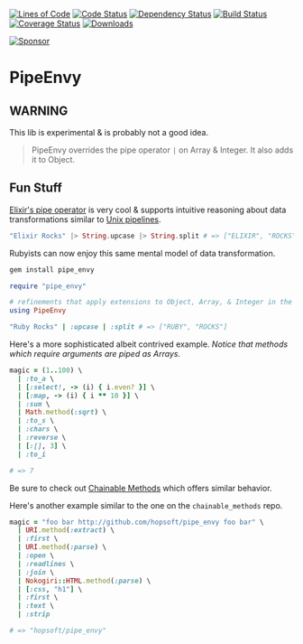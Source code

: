 [![Lines of Code](http://img.shields.io/badge/lines_of_code-30-brightgreen.svg?style=flat)](http://blog.codinghorror.com/the-best-code-is-no-code-at-all/)
[![Code Status](http://img.shields.io/codeclimate/github/hopsoft/pipe_envy.svg?style=flat)](https://codeclimate.com/github/hopsoft/pipe_envy)
[![Dependency Status](http://img.shields.io/gemnasium/hopsoft/pipe_envy.svg?style=flat)](https://gemnasium.com/hopsoft/pipe_envy)
[![Build Status](http://img.shields.io/travis/hopsoft/pipe_envy.svg?style=flat)](https://travis-ci.org/hopsoft/pipe_envy)
[![Coverage Status](https://img.shields.io/coveralls/hopsoft/pipe_envy.svg?style=flat)](https://coveralls.io/r/hopsoft/pipe_envy?branch=master)
[![Downloads](http://img.shields.io/gem/dt/pipe_envy.svg?style=flat)](http://rubygems.org/gems/pipe_envy)

[![Sponsor](https://app.codesponsor.io/embed/QMSjMHrtPhvfmCnk5Hbikhhr/hopsoft/pipe_envy.svg)](https://app.codesponsor.io/link/QMSjMHrtPhvfmCnk5Hbikhhr/hopsoft/pipe_envy)

# PipeEnvy

## WARNING

This lib is experimental & is probably not a good idea.

> PipeEnvy overrides the pipe operator `|` on Array & Integer.
> It also adds it to Object.

## Fun Stuff

[Elixir's pipe operator](https://elixir-lang.org/getting-started/enumerables-and-streams.html#the-pipe-operator)
is very cool & supports intuitive reasoning about data transformations similar to [Unix pipelines](https://en.wikipedia.org/wiki/Pipeline_(Unix)).

```elixir
"Elixir Rocks" |> String.upcase |> String.split # => ["ELIXIR", "ROCKS"]
```

Rubyists can now enjoy this same mental model of data transformation.

```sh
gem install pipe_envy
```

```ruby
require "pipe_envy"

# refinements that apply extensions to Object, Array, & Integer in the current scope
using PipeEnvy

"Ruby Rocks" | :upcase | :split # => ["RUBY", "ROCKS"]
```

Here's a more sophisticated albeit contrived example.
*Notice that methods which require arguments are piped as Arrays.*

```ruby
magic = (1..100) \
  | :to_a \
  | [:select!, -> (i) { i.even? }] \
  | [:map, -> (i) { i ** 10 }] \
  | :sum \
  | Math.method(:sqrt) \
  | :to_s \
  | :chars \
  | :reverse \
  | [:[], 3] \
  | :to_i

# => 7
```

Be sure to check out [Chainable Methods](https://github.com/akitaonrails/chainable_methods) which offers similar behavior.

Here's another example similar to the one on the `chainable_methods` repo.

```ruby
magic = "foo bar http://github.com/hopsoft/pipe_envy foo bar" \
  | URI.method(:extract) \
  | :first \
  | URI.method(:parse) \
  | :open \
  | :readlines \
  | :join \
  | Nokogiri::HTML.method(:parse) \
  | [:css, "h1"] \
  | :first \
  | :text \
  | :strip

# => "hopsoft/pipe_envy"
```
